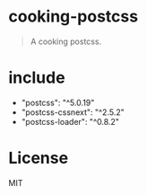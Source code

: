 # cooking-postcss
> A cooking postcss.

# include
- "postcss": "^5.0.19"
- "postcss-cssnext": "^2.5.2"
- "postcss-loader": "^0.8.2"

# License
MIT